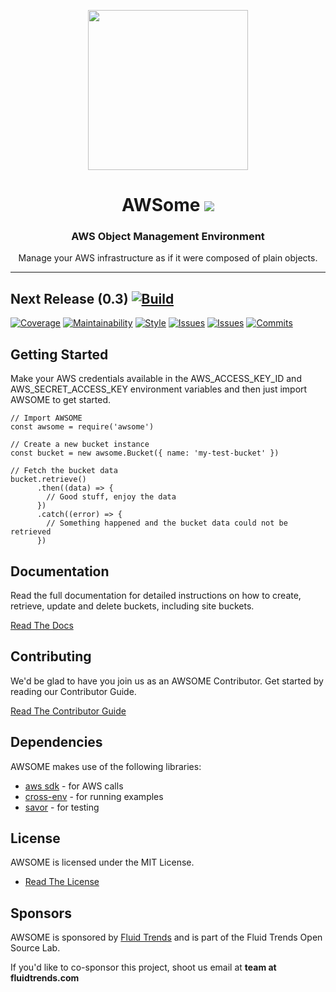 <p align="center">
<img src="https://raw.githubusercontent.com/idancali/awsome/master/logo.png" width="256px">
</p>

<h1 align="center"> AWSome
<img src="https://img.shields.io/npm/v/awsome.svg"/>
</h1>

<h3 align="center"> AWS Object Management Environment </h3>
<p align="center"> Manage your AWS infrastructure as if it were composed of plain objects.
</p>
<hr/>

## Next Release (0.3) [![Build](https://circleci.com/gh/idancali/awsome.svg?style=svg)](https://circleci.com/gh/idancali/awsome)

[![Coverage](https://api.codeclimate.com/v1/badges/312e1b5f300ce41ce86f/test_coverage)](https://codeclimate.com/github/idancali/awsome/test_coverage)
[![Maintainability](https://api.codeclimate.com/v1/badges/312e1b5f300ce41ce86f/maintainability)](https://codeclimate.com/github/idancali/awsome/maintainability)
[![Style](https://img.shields.io/badge/code%20style-standard-brightgreen.svg)](http://standardjs.com)
[![Issues](https://img.shields.io/github/issues-raw/fluidtrends/awsome.svg)](https://github.com/fluidtrends/awsome/projects/1)
[![Issues](https://img.shields.io/github/issues-closed-raw/fluidtrends/awsome.svg)](https://github.com/fluidtrends/awsome/projects/1)
[![Commits](https://img.shields.io/github/commits-since/fluidtrends/awsome/0.2.0.svg)]()

## Getting Started

Make your AWS credentials available in the AWS_ACCESS_KEY_ID and AWS_SECRET_ACCESS_KEY environment variables and then just import AWSOME to get started.

```
// Import AWSOME
const awsome = require('awsome')

// Create a new bucket instance
const bucket = new awsome.Bucket({ name: 'my-test-bucket' })

// Fetch the bucket data
bucket.retrieve()
      .then((data) => {
        // Good stuff, enjoy the data
      })
      .catch((error) => {
        // Something happened and the bucket data could not be retrieved
      })
```

## Documentation

Read the full documentation for detailed instructions on how to create, retrieve, update and delete buckets, including site buckets.

[Read The Docs](/docs)

## Contributing

We'd be glad to have you join us as an AWSOME Contributor. Get started by reading our Contributor Guide.

[Read The Contributor Guide](/contrib)

## Dependencies

AWSOME makes use of the following libraries:

* [aws sdk](https://github.com/aws/aws-sdk-js) - for AWS calls
* [cross-env](https://github.com/kentcdodds/cross-env) - for running examples
* [savor](https://github.com/fluidtrends/savor) - for testing

## License

AWSOME is licensed under the MIT License.

* [Read The License](LICENSE)

## Sponsors

AWSOME is sponsored by [Fluid Trends](http://fluidtrends.com) and is part of the Fluid Trends Open Source Lab.

If you'd like to co-sponsor this project, shoot us email at **team at fluidtrends.com**
